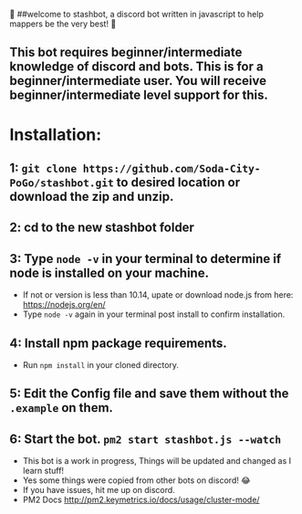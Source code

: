 <!-- define variables -->
:robot: ##welcome to stashbot, a discord bot written in javascript to help mappers be the very best! :robot:

## This bot requires beginner/intermediate knowledge of discord and bots. This is for a beginner/intermediate user. You will receive beginner/intermediate level support for this.

# Installation:
## 1: `git clone https://github.com/Soda-City-PoGo/stashbot.git` to desired location or download the zip and unzip.

## 2: cd to the new stashbot folder

## 3: Type `node -v` in your terminal to determine if node is installed on your machine.
  - If not or version is less than 10.14, upate or download node.js from here: https://nodejs.org/en/
  - Type `node -v` again in your terminal post install to confirm installation.

## 4: Install npm package requirements.
  - Run `npm install` in your cloned directory.

## 5: Edit the Config file and save them without the `.example` on them.
  
## 6: Start the bot. `pm2 start stashbot.js --watch`
  - This bot is a work in progress, Things will be updated and changed as I learn stuff!
  - Yes some things were copied from other bots on discord! :joy:
  - If you have issues, hit me up on discord.
  - PM2 Docs http://pm2.keymetrics.io/docs/usage/cluster-mode/

